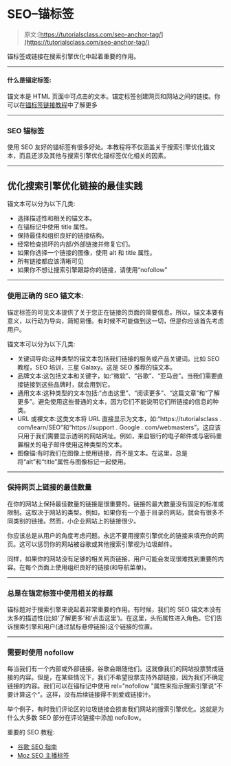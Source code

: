 # SEO–锚标签

> 原文:[https://tutorialsclass.com/seo-anchor-tag/](https://tutorialsclass.com/seo-anchor-tag/)

锚标签或链接在搜索引擎优化中起着重要的作用。

* * *

#### 什么是锚定标签:

锚文本是 HTML 页面中可点击的文本。锚定标签创建网页和网站之间的链接。你可以在[锚标签链接教程](https://tutorialsclass.com/html-links/)中了解更多

* * *

### SEO 锚标签

使用 SEO 友好的锚标签有很多好处。本教程将不仅涵盖关于搜索引擎优化锚文本，而且还涉及其他与搜索引擎优化锚标签优化相关的因素。

* * *

## 优化搜索引擎优化链接的最佳实践

锚文本可以分为以下几类:

*   选择描述性和相关的锚文本。
*   在锚标记中使用 title 属性。
*   保持最佳和组织良好的链接结构。
*   经常检查损坏的内部/外部链接并修复它们。
*   如果你选择一个链接的图像，使用 alt 和 title 属性。
*   所有链接都应该清晰可见
*   如果你不想让搜索引擎跟踪你的链接，请使用“nofollow”

* * *

### 使用正确的 SEO 锚文本:

锚定标签的可见文本提供了关于您正在链接的页面的简要信息。所以，锚文本要有意义，以行动为导向，简短易懂。有时候不可能做到这一切，但是你应该首先考虑用户。

锚文本可以分为以下几类:

*   关键词导向:这种类型的锚文本包括我们链接的服务或产品关键词。比如 SEO 教程，SEO 培训，三星 Galaxy。这是 SEO 推荐的锚文本。
*   品牌文本:这包括文本和关键字，如:“微软”、“谷歌”、“亚马逊”。当我们需要直接链接到这些品牌时，就会用到它。
*   通用文本:这种类型的文本包括:“点击这里”、“阅读更多”、“这篇文章”和“了解更多”。避免使用这些普通的文本，因为它们不能说明它们所链接的信息的种类。
*   URL 或裸文本:这类文本将 URL 直接显示为文本，如:“https://tutorialsclass . com/learn/SEO”和“https://support . Google . com/webmasters”。这应该只用于我们需要显示透明的网站网址。例如，来自银行的电子邮件或与密码重置相关的电子邮件使用这种类型的文本。
*   图像锚:有时我们在图像上使用链接，而不是文本。在这里，总是将“alt”和“title”属性与图像标记一起使用。

* * *

### 保持网页上链接的最佳数量

在你的网站上保持最佳数量的链接是很重要的。链接的最大数量没有固定的标准或限制。这取决于网站的类型。例如，如果你有一个基于目录的网站，就会有很多不同类别的链接。然而，小企业网站上的链接很少。

你应该总是从用户的角度考虑问题。永远不要用搜索引擎优化的链接来填充你的网页。这可以惩罚你的网站被谷歌或其他搜索引擎视为垃圾邮件。

同样，如果你的网站没有足够的相关网页链接，用户可能会发现很难找到重要的内容。在每个页面上使用组织良好的链接(和导航菜单)。

* * *

### 总是在锚定标签中使用相关的标题

锚标题对于搜索引擎来说起着非常重要的作用。有时候，我们的 SEO 锚文本没有太多的描述性(比如‘了解更多’和‘点击这里’)。在这里，头衔属性进入角色。它们告诉搜索引擎和用户(通过鼠标悬停链接)这个链接的位置。

* * *

### 需要时使用 nofollow

每当我们有一个内部或外部链接，谷歌会跟随他们。这就像我们的网站投票赞成链接的内容。但是，在某些情况下，我们不希望投票支持外部链接，因为我们不确定链接的内容。我们可以在锚标记中使用 rel="nofollow "属性来指示搜索引擎说"不要计算这个"。这样，没有后续链接得不到爱或链接汁。

举个例子，有时我们评论区的垃圾链接会损害我们网站的搜索引擎优化。这就是为什么大多数 SEO 部分在评论链接中添加 nofollow。

重要的 SEO 教程:

*   [谷歌 SEO 指南](https://support.google.com/webmasters/answer/7451184?hl=en#uselinkswisely "Google SEO Recommendations for Links")
*   [Moz SEO 主播标签](https://moz.com/learn/seo/anchor-text)
